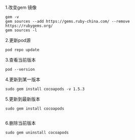 1.改变gem 镜像

```
gem -v
gem sources --add https://gems.ruby-china.com/ --remove https://rubygems.org/
gem sources -l

```


2.更新pod源

```
pod repo update
```

3.查看当前版本

```
pod --version

```


4.更新到某一版本

```
sudo gem install cocoapods -v 1.5.3

```

5.更新到最新版本

```
sudo gem install cocoapods


```


6.删除当前版本

```
sudo gem uninstall cocoapods

```
